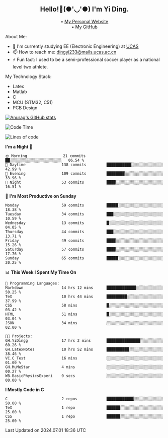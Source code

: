 <h2 style="text-align:center;"> Hello!👋(●'◡'●) I'm Yi Ding.</h2>
<div style="text-align:center;">
  • <a href="https://yidingg.github.io/YiDingg">My Personal Website</a><br>
  • <a href="https://github.com/YiDingg">My GitHub</a>
</div>

About Me:
- 🔭 I'm currently studying EE (Electronic Engineering) at [UCAS](https://www.ucas.ac.cn/)
- 📫 How to reach me: dingyi233@mails.ucas.ac.cn
- ⚡ Fun fact: I used to be a semi-professional soccer player as a national level two athlete.

My Technology Stack:
- Latex
- Matlab
- C
- MCU (STM32, C51)
- PCB Design

[![Anurag's GitHub stats](https://github-readme-stats.vercel.app/api?username=YiDingg)](https://github.com/anuraghazra/github-readme-stats)

<!--START_SECTION:waka-->
![Code Time](http://img.shields.io/badge/Code%20Time-107%20hrs%2038%20mins-blue)

![Lines of code](https://img.shields.io/badge/From%20Hello%20World%20I%27ve%20Written-423.9%20thousand%20lines%20of%20code-blue)

**I'm a Night 🦉** 

```text
🌞 Morning                21 commits          ██░░░░░░░░░░░░░░░░░░░░░░░   06.54 % 
🌆 Daytime                138 commits         ███████████░░░░░░░░░░░░░░   42.99 % 
🌃 Evening                109 commits         ████████░░░░░░░░░░░░░░░░░   33.96 % 
🌙 Night                  53 commits          ████░░░░░░░░░░░░░░░░░░░░░   16.51 % 
```
📅 **I'm Most Productive on Sunday** 

```text
Monday                   59 commits          █████░░░░░░░░░░░░░░░░░░░░   18.38 % 
Tuesday                  34 commits          ███░░░░░░░░░░░░░░░░░░░░░░   10.59 % 
Wednesday                13 commits          █░░░░░░░░░░░░░░░░░░░░░░░░   04.05 % 
Thursday                 44 commits          ███░░░░░░░░░░░░░░░░░░░░░░   13.71 % 
Friday                   49 commits          ████░░░░░░░░░░░░░░░░░░░░░   15.26 % 
Saturday                 57 commits          ████░░░░░░░░░░░░░░░░░░░░░   17.76 % 
Sunday                   65 commits          █████░░░░░░░░░░░░░░░░░░░░   20.25 % 
```


📊 **This Week I Spent My Time On** 

```text
💬 Programming Languages: 
Markdown                 14 hrs 12 mins      █████████████░░░░░░░░░░░░   50.25 % 
TeX                      10 hrs 44 mins      █████████░░░░░░░░░░░░░░░░   37.99 % 
CSS                      58 mins             █░░░░░░░░░░░░░░░░░░░░░░░░   03.42 % 
HTML                     51 mins             █░░░░░░░░░░░░░░░░░░░░░░░░   03.04 % 
JSON                     34 mins             ░░░░░░░░░░░░░░░░░░░░░░░░░   02.00 % 

🐱‍💻 Projects: 
GH.YiDingg               17 hrs 2 mins       ███████████████░░░░░░░░░░   60.26 % 
GH.LatexNotes            10 hrs 52 mins      ██████████░░░░░░░░░░░░░░░   38.46 % 
VC.C_Test                16 mins             ░░░░░░░░░░░░░░░░░░░░░░░░░   01.00 % 
GH.MuMeStar              4 mins              ░░░░░░░░░░░░░░░░░░░░░░░░░   00.27 % 
WB.BasicPhysicsExperi    0 secs              ░░░░░░░░░░░░░░░░░░░░░░░░░   00.00 % 
```

**I Mostly Code in C** 

```text
C                        2 repos             ████████████░░░░░░░░░░░░░   50.00 % 
TeX                      1 repo              ██████░░░░░░░░░░░░░░░░░░░   25.00 % 
CSS                      1 repo              ██████░░░░░░░░░░░░░░░░░░░   25.00 % 
```




 Last Updated on 2024.07.01 18:36 UTC
<!--END_SECTION:waka-->
